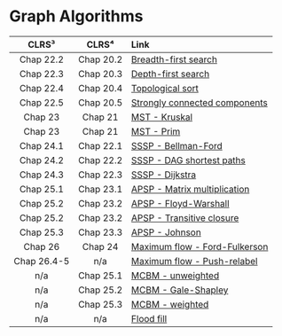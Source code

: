 # Graph Algorithms

| **CLRS³** | **CLRS⁴** | **Link** |
|:---:|:---:|:---|
| Chap 22.2 | Chap 20.2 | [Breadth-first search](https://github.com/pl3onasm/Algorithms/tree/main/algorithms/graphs/bfs)
| Chap 22.3 | Chap 20.3 | [Depth-first search](https://github.com/pl3onasm/Algorithms/tree/main/algorithms/graphs/dfs)
| Chap 22.4 | Chap 20.4 | [Topological sort](https://github.com/pl3onasm/AADS/tree/main/algorithms/graphs/top-sort)
| Chap 22.5 | Chap 20.5 | [Strongly connected components](https://github.com/pl3onasm/AADS/tree/main/algorithms/graphs/scc)
| Chap 23 | Chap 21 | [MST - Kruskal](https://github.com/pl3onasm/AADS/tree/main/algorithms/graphs/MST-kruskal)
| Chap 23 | Chap 21 | [MST - Prim](https://github.com/pl3onasm/AADS/tree/main/algorithms/graphs/MST-prim)
| Chap 24.1 | Chap 22.1 | [SSSP - Bellman-Ford](https://github.com/pl3onasm/AADS/tree/main/algorithms/graphs/SSSP-bellman)
| Chap 24.2 | Chap 22.2 | [SSSP - DAG shortest paths](https://github.com/pl3onasm/AADS/tree/main/algorithms/graphs/SSSP-DAG)
| Chap 24.3 | Chap 22.3 | [SSSP - Dijkstra](https://github.com/pl3onasm/AADS/tree/main/algorithms/graphs/SSSP-dijkstra)
| Chap 25.1 | Chap 23.1 | [APSP - Matrix multiplication](https://github.com/pl3onasm/AADS/tree/main/algorithms/graphs/APSP-matrixmp)
| Chap 25.2 | Chap 23.2 | [APSP - Floyd-Warshall](https://github.com/pl3onasm/AADS/tree/main/algorithms/graphs/APSP-floyd)
| Chap 25.2 | Chap 23.2 | [APSP - Transitive closure](https://github.com/pl3onasm/AADS/tree/main/algorithms/graphs/tr-closure)
| Chap 25.3 | Chap 23.3 | [APSP - Johnson](https://github.com/pl3onasm/AADS/tree/main/algorithms/graphs/APSP-johnson)
| Chap 26 | Chap 24 | [Maximum flow - Ford-Fulkerson](https://github.com/pl3onasm/AADS/tree/main/algorithms/graphs/MF-ford-fulkerson)
| Chap 26.4-5 | n/a | [Maximum flow - Push-relabel](https://github.com/pl3onasm/AADS/tree/main/algorithms/graphs/MF-push-relabel)
| n/a | Chap 25.1 | [MCBM - unweighted](https://github.com/pl3onasm/AADS/tree/main/algorithms/graphs/MCBM-unweighted)
| n/a | Chap 25.2 | [MCBM - Gale-Shapley](https://github.com/pl3onasm/AADS/tree/main/algorithms/graphs/MCBM-gale-shapley)
| n/a | Chap 25.3 | [MCBM - weighted](https://github.com/pl3onasm/AADS/tree/main/algorithms/graphs/MCBM-weighted)
| n/a | n/a | [Flood fill](https://github.com/pl3onasm/AADS/tree/main/algorithms/graphs/floodfill)
